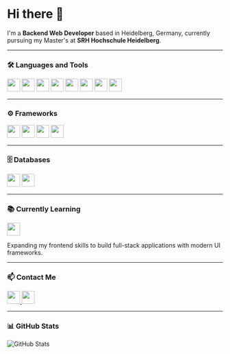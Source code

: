 # Hi there 👋  
I'm a **Backend Web Developer** based in Heidelberg, Germany, currently pursuing my Master's at **SRH Hochschule Heidelberg**.

---

### 🛠️ Languages and Tools

<p>
  <img src="https://img.shields.io/badge/-Java-007396?logo=java&logoColor=white" height="30"/>
  <img src="https://img.shields.io/badge/-HTML5-E34F26?logo=html5&logoColor=white" height="30"/>
  <img src="https://img.shields.io/badge/-CSS3-1572B6?logo=css3&logoColor=white" height="30"/>
  <img src="https://img.shields.io/badge/-JavaScript-F7DF1E?logo=javascript&logoColor=black" height="30"/>
  <img src="https://img.shields.io/badge/-Git-F05032?logo=git&logoColor=white" height="30"/>
  <img src="https://img.shields.io/badge/-Postman-FF6C37?logo=postman&logoColor=white" height="30"/>
  <img src="https://img.shields.io/badge/-Microservices-FF6C37?logo=microgen&logoColor=white" height="30"/>
  <img src="https://img.shields.io/badge/-Docker-2496ED?logo=docker&logoColor=white" height="30"/>
</p>

---

### ⚙️ Frameworks

<p>
  <img src="https://img.shields.io/badge/-Spring%20Boot-6DB33F?logo=springboot&logoColor=white" height="30"/>
  <img src="https://img.shields.io/badge/-Vue.js-4FC08D?logo=vue.js&logoColor=white" height="30"/>
  <img src="https://img.shields.io/badge/-Tailwind%20CSS-38B2AC?logo=tailwind-css&logoColor=white" height="30"/>
  <img src="https://img.shields.io/badge/-JUnit%205-25A162?logo=junit5&logoColor=white" height="30"/>
</p>

---

### 🗄️ Databases

<p>
  <img src="https://img.shields.io/badge/-MySQL-4479A1?logo=mysql&logoColor=white" height="30"/>
  <img src="https://img.shields.io/badge/-MongoDB-47A248?logo=mongodb&logoColor=white" height="30"/>
</p>

---

### 📚 Currently Learning

<p>
  <img src="https://img.shields.io/badge/-React-61DAFB?logo=react&logoColor=black" height="30"/>
</p>
<p>Expanding my frontend skills to build full-stack applications with modern UI frameworks.</p>

---

### 📫 Contact Me

<p>
  <a href="https://www.linkedin.com/in/pramukh-prakash">
    <img src="https://img.shields.io/badge/-LinkedIn-blue?logo=linkedin" height="30"/>
  </a>
  <a href="mailto:pramukhp35@gmail.com">
    <img src="https://img.shields.io/badge/-Gmail-red?logo=gmail" height="30"/>
  </a>
</p>

---

### 📊 GitHub Stats

![GitHub Stats](https://github-readme-stats.vercel.app/api?username=PramukhPrakash17&show_icons=true&theme=radical&count_private=true&cache_bust=1)



